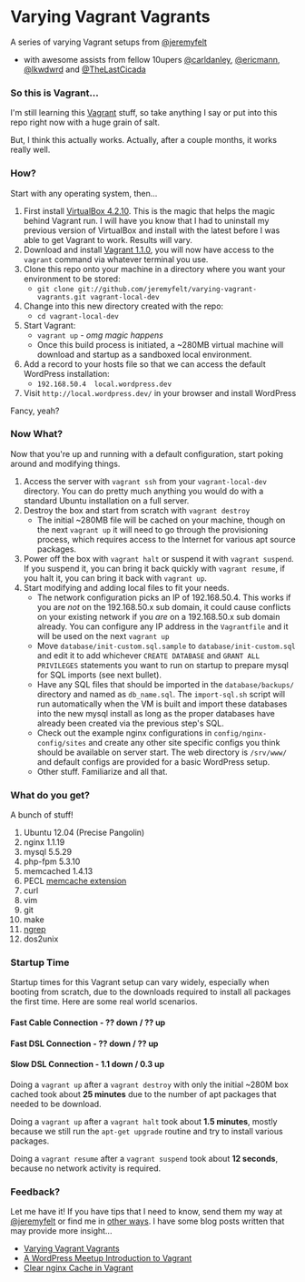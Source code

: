 Varying Vagrant Vagrants
========================

A series of varying Vagrant setups from [@jeremyfelt](http://github.com/jeremyfelt)
* with awesome assists from fellow 10upers [@carldanley](http://github.com/carldanley), [@ericmann](http://github.com/ericmann), [@lkwdwrd](http://github.com/lkwdwrd) and [@TheLastCicada](http://github.com/TheLastCicada)

### So this is Vagrant...
I'm still learning this [Vagrant](http://vagrantup.com) stuff, so take anything I say or put into this repo right now with a huge grain of salt.

But, I think this actually works. Actually, after a couple months, it works really well.

### How?
Start with any operating system, then...

1. First install [VirtualBox 4.2.10](https://www.virtualbox.org/wiki/Downloads). This is the magic that helps the magic behind Vagrant run. I will have you know that I had to uninstall my previous version of VirtualBox and install with the latest before I was able to get Vagrant to work. Results will vary.
1. Download and install [Vagrant 1.1.0](http://downloads.vagrantup.com/tags/v1.1.0), you will now have access to the `vagrant` command via whatever terminal you use.
1. Clone this repo onto your machine in a directory where you want your environment to be stored:
    * `git clone git://github.com/jeremyfelt/varying-vagrant-vagrants.git vagrant-local-dev`
1. Change into this new directory created with the repo:
    * `cd vagrant-local-dev`
1. Start Vagrant:
	* `vagrant up` - *omg magic happens*
	* Once this build process is initiated, a ~280MB virtual machine will download and startup as a sandboxed local environment.
1. Add a record to your hosts file so that we can access the default WordPress installation:
	* `192.168.50.4  local.wordpress.dev`
1. Visit `http://local.wordpress.dev/` in your browser and install WordPress

Fancy, yeah?

### Now What?
Now that you're up and running with a default configuration, start poking around and modifying things.

1. Access the server with `vagrant ssh` from your `vagrant-local-dev` directory. You can do pretty much anything you would do with a standard Ubuntu installation on a full server.
1. Destroy the box and start from scratch with `vagrant destroy`
    * The initial ~280MB file will be cached on your machine, though on the next `vagrant up` it will need to go through the provisioning process, which requires access to the Internet for various apt source packages.
1. Power off the box with `vagrant halt` or suspend it with `vagrant suspend`. If you suspend it, you can bring it back quickly with `vagrant resume`, if you halt it, you can bring it back with `vagrant up`.
1. Start modifying and adding local files to fit your needs.
    * The network configuration picks an IP of 192.168.50.4. This works if you are *not* on the 192.168.50.x sub domain, it could cause conflicts on your existing network if you *are* on a 192.168.50.x sub domain already. You can configure any IP address in the `Vagrantfile` and it will be used on the next `vagrant up`
    * Move `database/init-custom.sql.sample` to `database/init-custom.sql` and edit it to add whichever `CREATE DATABASE` and `GRANT ALL PRIVILEGES` statements you want to run on startup to prepare mysql for SQL imports (see next bullet).
    * Have any SQL files that should be imported in the `database/backups/` directory and named as `db_name.sql`. The `import-sql.sh` script will run automatically when the VM is built and import these databases into the new mysql install as long as the proper databases have already been created via the previous step's SQL.
    * Check out the example nginx configurations in `config/nginx-config/sites` and create any other site specific configs you think should be available on server start. The web directory is `/srv/www/` and default configs are provided for a basic WordPress setup.
    * Other stuff. Familiarize and all that.

### What do you get?
A bunch of stuff!

1. Ubuntu 12.04 (Precise Pangolin)
2. nginx 1.1.19
3. mysql 5.5.29
4. php-fpm 5.3.10
5. memcached 1.4.13
6. PECL [memcache extension](http://pecl.php.net/package/memcache)
6. curl
7. vim
8. git
9. make
10. [ngrep](http://ngrep.sourceforge.net/usage.html)
11. dos2unix

### Startup Time

Startup times for this Vagrant setup can vary widely, especially when booting from scratch, due to the downloads required to install all packages the first time. Here are some real world scenarios.

#### Fast Cable Connection - ?? down / ?? up

#### Fast DSL Connection - ?? down / ?? up

#### Slow DSL Connection - 1.1 down / 0.3 up

Doing a `vagrant up` after a `vagrant destroy` with only the initial ~280M box cached took about **25 minutes** due to the number of apt packages that needed to be download.

Doing a `vagrant up` after a `vagrant halt` took about **1.5 minutes**, mostly because we still run the `apt-get upgrade` routine and try to install various packages.

Doing a `vagrant resume` after a `vagrant suspend` took about **12 seconds**, because no network activity is required.

### Feedback?
Let me have it! If you have tips that I need to know, send them my way at [@jeremyfelt](http://twitter.com/jeremyfelt) or find me in [other ways](http://jeremyfelt.com). I have some blog posts written that may provide more insight...
* [Varying Vagrant Vagrants](http://jeremyfelt.com/code/2012/12/11/varying-vagrant-vagrants/)
* [A WordPress Meetup Introduction to Vagrant](http://jeremyfelt.com/code/2013/02/04/an-wordpress-meetup-introduction-to-vagrant-what-youll-need/)
* [Clear nginx Cache in Vagrant](http://jeremyfelt.com/code/2013/01/08/clear-nginx-cache-in-vagrant/)
